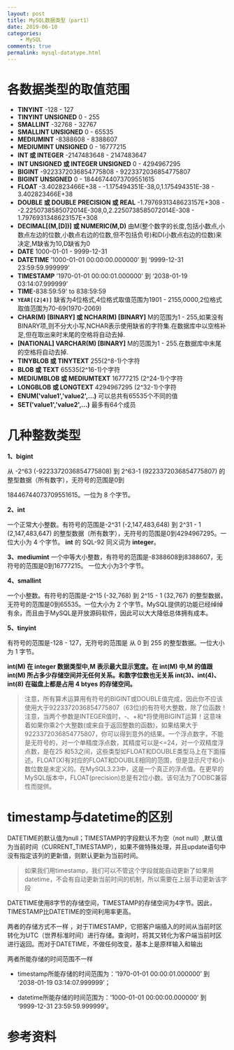 ```yaml
---
layout: post
title: MySQL数据类型（part1）
date: 2019-06-10
categories:
    - MySQL
comments: true
permalink: mysql-datatype.html
---
```


# 各数据类型的取值范围 

- **TINYINT** -128 - 127 
- **TINYINT UNSIGNED** 0 - 255 
- **SMALLINT** -32768 - 32767 
- **SMALLINT UNSIGNED** 0 - 65535 
- **MEDIUMINT** -8388608 - 8388607 
- **MEDIUMINT UNSIGNED** 0 - 16777215 
- **INT 或 INTEGER** -2147483648 - 2147483647 
- **INT UNSIGNED 或 INTEGER UNSIGNED** 0 - 4294967295 
- **BIGINT** -9223372036854775808 - 9223372036854775807 
- **BIGINT UNSIGNED** 0 - 18446744073709551615 
- **FLOAT** -3.402823466E+38 - -1.175494351E-38,0,1.175494351E-38 - 3.402823466E+38 
- **DOUBLE 或 DOUBLE PRECISION 或 REAL** -1.7976931348623157E+308 - -2.2250738585072014E-308,0,2.2250738585072014E-308 - 1.7976931348623157E+308 
- **DECIMAL[(M,[D])] 或 NUMERIC(M,D)** 由M(整个数字的长度,包括小数点,小数点左边的位数,小数点右边的位数,但不包括负号)和D(小数点右边的位数)来决定,M缺省为10,D缺省为0 
- **DATE** 1000-01-01 - 9999-12-31 
- **DATETIME** ’1000-01-01 00:00:00.000000’ 到 ‘9999-12-31 23:59:59.999999’
- **TIMESTAMP** ’1970-01-01 00:00:01.000000’ 到 ‘2038-01-19 03:14:07.999999’
- **TIME**-838:59:59' to 838:59:59 
- **`YEAR[(2|4)]`** 缺省为4位格式,4位格式取值范围为1901 - 2155,0000,2位格式取值范围为70-69(1970-2069) 
- **CHAR(M) [BINARY] 或 NCHAR(M) [BINARY]** M的范围为1 - 255,如果没有BINARY项,则不分大小写,NCHAR表示使用缺省的字符集.在数据库中以空格补足,但在取出来时末尾的空格将自动去掉. 
- **[NATIONAL] VARCHAR(M) [BINARY]** M的范围为1 - 255.在数据库中末尾的空格将自动去掉. 
- **TINYBLOB 或 TINYTEXT** 255(2^8-1)个字符 
- **BLOB 或 TEXT** 65535(2^16-1)个字符 
- **MEDIUMBLOB 或 MEDIUMTEXT** 16777215 (2^24-1)个字符 
- **LONGBLOB 或 LONGTEXT** 4294967295 (2^32-1)个字符 
- **ENUM('value1','value2',...)** 可以总共有65535个不同的值 
- **SET('value1','value2',...)** 最多有64个成员 

# 几种整数类型

**1、bigint**

从 -2^63 (-9223372036854775808) 到 2^63-1 (9223372036854775807) 的整型数据（所有数字），无符号的范围是0到

18446744073709551615。一位为 8 个字节。

**2、int**

一个正常大小整数。有符号的范围是-2^31 (-2,147,483,648) 到 2^31 - 1 (2,147,483,647) 的整型数据（所有数字），无符号的范围是0到4294967295。一位大小为 4 个字节。
**int** 的 SQL-92 同义词为 **integer**。

**3、mediumint**
一个中等大小整数，有符号的范围是-8388608到8388607，无符号的范围是0到16777215。 一位大小为3个字节。

**4、smallint**

一个小整数。有符号的范围是-2^15 (-32,768) 到 2^15 - 1 (32,767)  的整型数据，无符号的范围是0到65535。一位大小为 2  个字节。MySQL提供的功能已经绰绰有余，而且由于MySQL是开放源码软件，因此可以大大降低总体拥有成本。

**5、tinyint**

有符号的范围是-128 - 127，无符号的范围是 从 0 到 255 的整型数据。一位大小为 1 字节。

**int(M) 在 integer 数据类型中,M 表示最大显示宽度。在 int(M) 中,M 的值跟 int(M) 所占多少存储空间并无任何关系。和数字位数也无关系 int(3)、int(4)、int(8) 在磁盘上都是占用 4 btyes 的存储空间。**

>  注意，所有算术运算用有符号的BIGINT或DOUBLE值完成，因此你不应该使用大于9223372036854775807（63位)的有符号大整数，除了位函数！注意，当两个参数是INTEGER值时，-、+和*将使用BIGINT运算！这意味着如果你乘2个大整数(或来自于返回整数的函数)，如果结果大于9223372036854775807，你可以得到意外的结果。一个浮点数字，不能是无符号的，对一个单精度浮点数，其精度可以是<=24，对一个双精度浮点数，是在25   和53之间，这些类型如FLOAT和DOUBLE类型马上在下面描述。FLOAT(X)有对应的FLOAT和DOUBLE相同的范围，但是显示尺寸和小数位数是未定义的。在MySQL3.23中，这是一个真正的浮点值。在更早的MySQL版本中，FLOAT(precision)总是有2位小数。该句法为了ODBC兼容性而提供。



# timestamp与datetime的区别

DATETIME的默认值为null；TIMESTAMP的字段默认不为空（not null）,默认值为当前时间（CURRENT_TIMESTAMP），如果不做特殊处理，并且update语句中没有指定该列的更新值，则默认更新为当前时间。

>  如果我们用timestamp，我们可以不管这个字段就能自动更新了如果用datetime，不会有自动更新当前时间的机制，所以需要在上层手动更新该字段

DATETIME使用8字节的存储空间，TIMESTAMP的存储空间为4字节。因此，TIMESTAMP比DATETIME的空间利用率更高。

两者的存储方式不一样 ，对于TIMESTAMP，它把客户端插入的时间从当前时区转化为UTC（世界标准时间）进行存储。查询时，将其又转化为客户端当前时区进行返回。而对于DATETIME，不做任何改变，基本上是原样输入和输出

两者所能存储的时间范围不一样 

- timestamp所能存储的时间范围为：’1970-01-01 00:00:01.000000’ 到 ‘2038-01-19 03:14:07.999999’；

- datetime所能存储的时间范围为：’1000-01-01 00:00:00.000000’ 到 ‘9999-12-31 23:59:59.999999’。


# 参考资料

